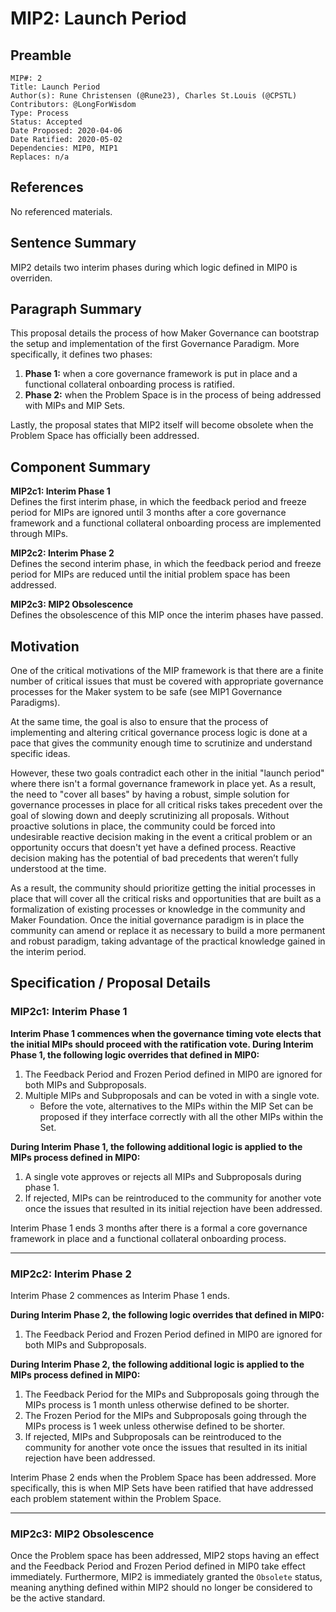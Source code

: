 # MIP2: Launch Period

## Preamble
```
MIP#: 2
Title: Launch Period
Author(s): Rune Christensen (@Rune23), Charles St.Louis (@CPSTL)
Contributors: @LongForWisdom
Type: Process
Status: Accepted
Date Proposed: 2020-04-06
Date Ratified: 2020-05-02
Dependencies: MIP0, MIP1
Replaces: n/a
```

## References
No referenced materials.

## Sentence Summary

MIP2 details two interim phases during which logic defined in MIP0 is overriden.

## Paragraph Summary

This proposal details the process of how Maker Governance can bootstrap the setup and implementation of the first Governance Paradigm. More specifically, it defines two phases: 
1. **Phase 1:** when a core governance framework is put in place and a functional collateral onboarding process is ratified.
2. **Phase 2:** when the Problem Space is in the process of being addressed with MIPs and MIP Sets.

Lastly, the proposal states that MIP2 itself will become obsolete when the Problem Space has officially been addressed. 

## Component Summary

**MIP2c1: Interim Phase 1**  
Defines the first interim phase, in which the feedback period and freeze period for MIPs are ignored until 3 months after a core governance framework and a functional collateral onboarding process are implemented through MIPs.

**MIP2c2: Interim Phase 2**  
Defines the second interim phase, in which the feedback period and freeze period for MIPs are reduced until the initial problem space has been addressed.

**MIP2c3: MIP2 Obsolescence**  
Defines the obsolescence of this MIP once the interim phases have passed.


## Motivation

One of the critical motivations of the MIP framework is that there are a finite number of critical issues that must be covered with appropriate governance processes for the Maker system to be safe (see MIP1 Governance Paradigms).

At the same time, the goal is also to ensure that the process of implementing and altering critical governance process logic is done at a pace that gives the community enough time to scrutinize and understand specific ideas.

However, these two goals contradict each other in the initial "launch period" where there isn't a formal governance framework in place yet. As a result, the need to "cover all bases" by having a robust, simple solution for governance processes in place for all critical risks takes precedent over the goal of slowing down and deeply scrutinizing all proposals. Without proactive solutions in place, the community could be forced into undesirable reactive decision making in the event a critical problem or an opportunity occurs that doesn't yet have a defined process. Reactive decision making has the potential of bad precedents that weren’t fully understood at the time.

As a result, the community should prioritize getting the initial processes in place that will cover all the critical risks and opportunities that are built as a formalization of existing processes or knowledge in the community and Maker Foundation. Once the initial governance paradigm is in place the community can amend or replace it as necessary to build a more permanent and robust paradigm, taking advantage of the practical knowledge gained in the interim period.

## Specification / Proposal Details

### MIP2c1: Interim Phase 1

**Interim Phase 1 commences when the governance timing vote elects that the initial MIPs should proceed with the ratification vote. During Interim Phase 1, the following logic overrides that defined in MIP0:**
1.  The Feedback Period and Frozen Period defined in MIP0 are ignored for both MIPs and Subproposals.
2.  Multiple MIPs and Subproposals and can be voted in with a single vote.
	-  Before the vote, alternatives to the MIPs within the MIP Set can be proposed if they interface correctly with all the other MIPs within the Set.

**During Interim Phase 1, the following additional logic is applied to the MIPs process defined in MIP0:**
1. A single vote approves or rejects all MIPs and Subproposals during phase 1. 
2. If rejected, MIPs can be reintroduced to the community for another vote once the issues that resulted in its initial rejection have been addressed.

Interim Phase 1 ends 3 months after there is a formal a core governance framework in place and a functional collateral onboarding process.

---
### MIP2c2: Interim Phase 2

Interim Phase 2 commences as Interim Phase 1 ends. 

**During Interim Phase 2, the following logic overrides that defined in MIP0:**
1.  The Feedback Period and Frozen Period defined in MIP0 are ignored for both MIPs and Subproposals.

**During Interim Phase 2, the following additional logic is applied to the MIPs process defined in MIP0:**

1.  The Feedback Period for the MIPs and Subproposals going through the MIPs process is 1 month unless otherwise defined to be shorter.
2.  The Frozen Period for the MIPs and Subproposals going through the MIPs process is 1 week unless otherwise defined to be shorter.
3.  If rejected, MIPs and Subproposals can be reintroduced to the community for another vote once the issues that resulted in its initial rejection have been addressed.

Interim Phase 2 ends when the Problem Space has been addressed. More specifically, this is when MIP Sets have been ratified that have addressed each problem statement within the Problem Space.

---
### MIP2c3: MIP2 Obsolescence 

Once the Problem space has been addressed, MIP2 stops having an effect and the Feedback Period and Frozen Period defined in MIP0 take effect immediately. Furthermore, MIP2 is immediately granted the `Obsolete` status, meaning anything defined within MIP2 should no longer be considered to be the active standard. 
